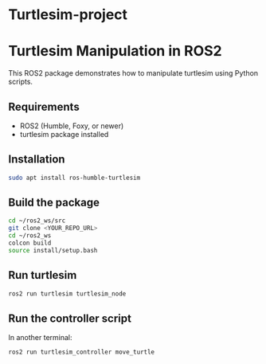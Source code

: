 # Turtlesim-project
# Turtlesim Manipulation in ROS2

This ROS2 package demonstrates how to manipulate turtlesim using Python scripts.

## Requirements
- ROS2 (Humble, Foxy, or newer)
- turtlesim package installed

## Installation
```bash
sudo apt install ros-humble-turtlesim
```

## Build the package
```bash
cd ~/ros2_ws/src
git clone <YOUR_REPO_URL>
cd ~/ros2_ws
colcon build
source install/setup.bash
```

## Run turtlesim
```bash
ros2 run turtlesim turtlesim_node
```

## Run the controller script
In another terminal:
```bash
ros2 run turtlesim_controller move_turtle
```
